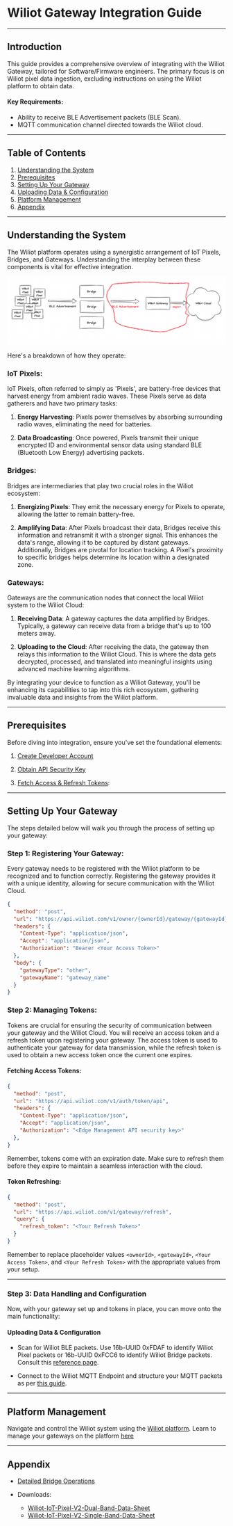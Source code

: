 # Wiliot Gateway Integration Guide


* * * * *

## Introduction


This guide provides a comprehensive overview of integrating with the Wiliot Gateway, tailored for Software/Firmware engineers. The primary focus is on Wiliot pixel data ingestion, excluding instructions on using the Wiliot platform to obtain data.

#### Key Requirements:

-   Ability to receive BLE Advertisement packets (BLE Scan).
-   MQTT communication channel directed towards the Wiliot cloud.

* * * * *

Table of Contents
-----------------

1.  [Understanding the System](#understanding-the-system)
2.  [Prerequisites](#prerequisites)
3.  [Setting Up Your Gateway](#setting-up-your-gateway)
4.  [Uploading Data & Configuration](#uploading-data-&-configuration)
5.  [Platform Management](#platform-management)
6.  [Appendix](#appendix)

* * * * *

## Understanding the System

The Wiliot platform operates using a synergistic arrangement of IoT Pixels, Bridges, and Gateways. Understanding the interplay between these components is vital for effective integration. 

![WiliotNetworkHLDiagram.png](./integration.png)

Here's a breakdown of how they operate:


### IoT Pixels:

IoT Pixels, often referred to simply as 'Pixels', are battery-free devices that harvest energy from ambient radio waves. These Pixels serve as data gatherers and have two primary tasks:

1.  **Energy Harvesting**: Pixels power themselves by absorbing surrounding radio waves, eliminating the need for batteries.

2.  **Data Broadcasting**: Once powered, Pixels transmit their unique encrypted ID and environmental sensor data using standard BLE (Bluetooth Low Energy) advertising packets.

### Bridges:

Bridges are intermediaries that play two crucial roles in the Wiliot ecosystem:

1.  **Energizing Pixels**: They emit the necessary energy for Pixels to operate, allowing the latter to remain battery-free.

2.  **Amplifying Data**: After Pixels broadcast their data, Bridges receive this information and retransmit it with a stronger signal. This enhances the data's range, allowing it to be captured by distant gateways. Additionally, Bridges are pivotal for location tracking. A Pixel's proximity to specific bridges helps determine its location within a designated zone.

### Gateways:

Gateways are the communication nodes that connect the local Wiliot system to the Wiliot Cloud:

1.  **Receiving Data**: A gateway captures the data amplified by Bridges. Typically, a gateway can receive data from a bridge that's up to 100 meters away.

2.  **Uploading to the Cloud**: After receiving the data, the gateway then relays this information to the Wiliot Cloud. This is where the data gets decrypted, processed, and translated into meaningful insights using advanced machine learning algorithms.

By integrating your device to function as a Wiliot Gateway, you'll be enhancing its capabilities to tap into this rich ecosystem, gathering invaluable data and insights from the Wiliot platform.

* * * * *

## Prerequisites


Before diving into integration, ensure you've set the foundational elements:

1.  [Create Developer Account](https://support.wiliot.com/hc/en-us/articles/10331376472083-Cloud-Platform-Account-Management)

2.  [Obtain API Security Key](https://support.wiliot.com/hc/en-us/articles/360051046433-Wiliot-API-Authentication)

3.  [Fetch Access & Refresh Tokens](authentication-overview.md):




* * * * *

## Setting Up Your Gateway

The steps detailed below will walk you through the process of setting up your gateway:

### Step 1: Registering Your Gateway:

Every gateway needs to be registered with the Wiliot platform to be recognized and to function correctly. Registering the gateway provides it with a unique identity, allowing for secure communication with the Wiliot Cloud.



```json http
{
  "method": "post",
  "url": "https://api.wiliot.com/v1/owner/{ownerId}/gateway/{gatewayId}/mobile",
  "headers": {
    "Content-Type": "application/json",
    "Accept": "application/json",
    "Authorization": "Bearer <Your Access Token>"
  },
  "body": {
    "gatewayType": "other",
    "gatewayName": "gateway_name"
  }
}
```
### Step 2: Managing Tokens:
Tokens are crucial for ensuring the security of communication between your gateway and the Wiliot Cloud. You will receive an access token and a refresh token upon registering your gateway. The access token is used to authenticate your gateway for data transmission, while the refresh token is used to obtain a new access token once the current one expires.

#### Fetching Access Tokens: 

```json http
{
  "method": "post",
  "url": "https://api.wiliot.com/v1/auth/token/api",
  "headers": {
    "Content-Type": "application/json",
    "Accept": "application/json",
    "Authorization": "<Edge Management API security key>"
  },
}
```

Remember, tokens come with an expiration date. Make sure to refresh them before they expire to maintain a seamless interaction with the cloud.

#### Token Refreshing:

```json http
{
  "method": "post",
  "url": "https://api.wiliot.com/v1/gateway/refresh",
  "query": {
    "refresh_token": "<Your Refresh Token>"
  }
}
```

Remember to replace placeholder values `<ownerId>`, `<gatewayId>`, `<Your Access Token>`, and `<Your Refresh Token>` with the appropriate values from your setup.

* * * * *

### Step 3: Data Handling and Configuration

Now, with your gateway set up and tokens in place, you can move onto the main functionality:

#### Uploading Data & Configuration


-   Scan for Wiliot BLE packets.  Use 16b-UUID 0xFDAF to identify Wiliot Pixel packets or 16b-UUID 0xFCC6 to identify Wiliot Bridge packets. Consult this [reference page](https://support.wiliot.com/hc/en-us/articles/360025587633-IoT-Pixel-Ephemeral-ID-Format-Details).

-   Connect to the Wiliot MQTT Endpoint and structure your MQTT packets as per [this guide](https://support.wiliot.com/hc/en-us/articles/4411107792531).

* * * * *

## Platform Management


Navigate and control the Wiliot system using the [Wiliot platform](https://platform.wiliot.com/). Learn to manage your gateways on the platform [here](/docs/Getting-Started/Managing-and-Monitoring-Gateways-with-the-Wiliot-Platform.md)

* * * * *

## Appendix


-   [Detailed Bridge Operations](docs/Bridges/Bridge-Operations.md)

-   Downloads:

    -   [Wiliot-IoT-Pixel-V2-Dual-Band-Data-Sheet](https://support.wiliot.com/hc/en-us/articles/4408214014867-Wiliot-IoT-Pixel-V2-Dual-Band-Data-Sheet)
    -   [Wiliot-IoT-Pixel-V2-Single-Band-Data-Sheet](https://support.wiliot.com/hc/en-us/articles/4403387470483-Wiliot-IoT-Pixel-V2-Single-Band-Data-Sheet)
